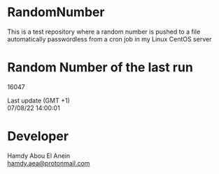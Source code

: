 # RandomNumber    
This is a test repository where a random number is pushed to a file automatically passwordless from a cron job in my Linux CentOS server    
# Random Number of the last run   
16047
      
Last update (GMT +1)    
07/08/22 14:00:01
# Developer    
Hamdy Abou El Anein   
hamdy.aea@protonmail.com
